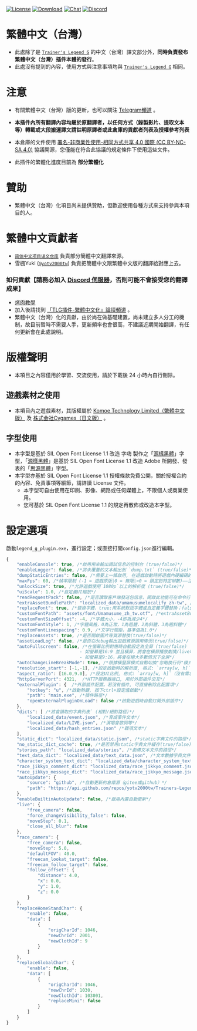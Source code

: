 [![License](https://mirrors.creativecommons.org/presskit/buttons/88x31/svg/by-nc-sa.svg)](https://creativecommons.org/licenses/by-nc-sa/4.0/deed.zh)
[![Download](https://img.shields.io/github/v/release/yotv2000tw/Trainers-Legend-G-TRANS-zh-tw?color=blue&logoColor=white&label=Download&logo=DocuSign)](https://github.com/yotv2000tw/Trainers-Legend-G-TRANS-zh-tw/releases/latest)
[![Chat](https://img.shields.io/badge/Join-QQ%E9%A2%91%E9%81%93-blue?logo=tencent-qq&logoColor=white)](https://qun.qq.com/qqweb/qunpro/share?_wv=3&_wwv=128&inviteCode=1olqdK&from=246610&biz=ka)
[![Discord](https://img.shields.io/discord/811185992198389800?color=blue&label=Discord&logo=Discord&logoColor=white)](https://discord.com/invite/umaconnect)
# 繁體中文（台灣）
- 此處除了是 [`Trainer's Legend G`](https://github.com/MinamiChiwa/Trainers-Legend-G) 的中文（台灣）譯文部分外，**同時負責發布繁體中文（台灣）插件本體的發行**。
- 此處沒有提到的內容，使用方式與注意事項均與 [`Trainer's Legend G`](https://github.com/MinamiChiwa/Trainers-Legend-G) 相同。

# 注意
- 有關繁體中文（台灣）版的更新，也可以關注 [Telegram頻道](https://t.me/TLG_zh_tw/) 。
- **本插件內所有翻譯內容均屬於原翻譯者，以任何方式（錄製影片、提取文本等）轉載或大段搬運譯文請註明原譯者或此倉庫的貢獻者列表及授權參考列表**
- 本倉庫的文件使用 [署名-非商業性使用-相同方式共享 4.0 國際 (CC BY-NC-SA 4.0)](https://creativecommons.org/licenses/by-nc-sa/4.0/deed.zh_TW) 協議開源，您僅能在符合此協議的規定條件下使用這些文件。

- 此插件的繁體化進度目前為 **部分繁體化**

# 贊助

- 繁體中文（台灣）化項目尚未提供贊助，但歡迎使用各種方式來支持參與本項目的人。

# 繁體中文貢獻者
- [`简体中文项目译文仓库`](https://github.com/MinamiChiwa/Trainers-Legend-G-TRANS) 負責部分簡體中文翻譯來源。
- 雪楓Yuki ([`@yotv2000tw`](https://github.com/yotv2000tw)) 負責把簡體中文跟繁體中文版的翻譯給對應上去。

### 如何貢獻【請務必加入 [Discord 伺服器](https://discord.com/invite/umaconnect)，否則可能不會接受您的翻譯成果】

- [烤肉教學](https://docs.qq.com/doc/DYk1Ia3h4UHRocGVJ)
- 加入後請找到 [「TLG插件-繁體中文化」論壇頻道](https://discord.com/channels/811185992198389800/1030943310799454269) 。
- 繁體中文（台灣）化的貢獻，由於尚在做基礎建置，尚未建立多人分工的機制，故目前暫時不需要人手，更新頻率也會很高，不建議近期開始翻譯，有任何更新會在此處說明。


# 版權聲明

- 本項目之內容僅用於學習、交流使用，請於下載後 24 小時內自行刪除。

## 遊戲素材之使用

- 本項目內之遊戲素材，其版權屬於 [Komoe Technology Limited（繁體中文版）](https://www.komoejoy-sea.com/) 及 [株式会社Cygames（日文版）](https://www.cygames.co.jp/) 。

## 字型使用

- 本字型是基於 SIL Open Font License 1.1 改造 字嗨 製作之「[源樣黑體](https://github.com/ButTaiwan/genyog-font/)」字型，「[源樣黑體](https://github.com/ButTaiwan/genyog-font/)」是基於 SIL Open Font License 1.1 改造 Adobe 所開發、發表的「[思源黑體](https://github.com/adobe-fonts/source-han-sans/)」字型。
- 本字型亦基於 SIL Open Font License 1.1 授權條款免費公開，關於授權合約的內容、免責事項等細節，請詳讀 License 文件。
    - 本字型可自由使用在印刷、影像、網路或任何媒體上，不限個人或商業使用。
    - 您可基於 SIL Open Font License 1.1 的規定再散佈或改造本字型。

# 設定選項

啟動`legend_g_plugin.exe`，進行設定；或直接打開`config.json`進行編輯。
```javascript
{
    "enableConsole": true, /*啟用用來輸出調試信息的控制台 (true/false)*/
    "enableLogger": false, /*將未覆蓋的文本輸出到 `dump.txt` (true/false)*/
    "dumpStaticEntries": false, /*需要上一條啟用, 在遊戲啟動時將遊戲內硬編碼的文本條目輸出到 `dump.txt`*/
    "maxFps": 60, /*幀率限制 (-1 = 遊戲原版|0 = 無限|>0 = 鎖定到特定幀數)——注: 垂直同步已開啟*/
    "unlockSize": true, /*允許遊戲使用`1080p`以上的解析度 (true/false)*/
    "uiScale": 1.0, /*自定義UI縮放*/
    "readRequestPack": false, /*是否讀取客戶端發送包信息，開啟此功能可在命令行中輸入reboot快速重啟遊戲(true/false)*/
    "extraAssetBundlePath": "localized_data/umamusumelocalify_zh-tw", /*圖片等資源替換包的路徑（需要用unity打包，一般情況下請不要改動此項）*/
    "replaceFont": true, /*替換字體，true:用系統默認字體或自定義字體替換；false：使用遊戲原字體*/
    "customFontPath": "assets/font/Umamusume_zh_tw.otf", /*extraAssetBundlePath項設定的資源包內的字體路徑：自定義字體*/
    "customFontSizeOffset": -4, /*字體大小，-4即為減少4*/
    "customFontStyle": 1, /*字體風格，0為正常，1為粗體，2為斜體，3為粗斜體*/
    "customFontLinespacing": 0.9, /*文字行間距，基準值為1.0*/
    "replaceAssets": true, /*是否開啟圖片等資源替換(true/false)*/
    "assetLoadLog": false, /*是否在debug輸出遊戲資源調用情況(true/false)*/
    "autoFullscreen": false, /*在螢幕比例對應時自動設定為全屏 (true/false)
                            - 如螢幕是16:9 並且橫屏，將會在橫屏播放劇情/live時全屏
                            - 如螢幕是9:16，將會在絕大多數情況下全屏*/
    "autoChangeLineBreakMode": true, /*根據橫豎屏模式自動切換"忽略換行符"模式*/
    "resolution_start": [-1,-1], /*設定啟動時的解析度, 格式: `array[w, h]`（[-1,-1]為默認）*/
    "aspect_ratio": [16.0,9.0], /*設定UI比例, 格式: `array[w, h]`（沒有需求可以不填）*/
    "httpServerPort": 4321,  /*HTTP服務器端口, 用於外部插件交互*/
    "externalPlugin": {  /*外部插件配置。若沒有插件, 可直接刪除此配置項*/
        "hotkey": "u", /*啟動熱鍵, 按下ctrl+設定值啟動*/
        "path": "main.exe", /*插件路徑*/
        "openExternalPluginOnLoad": false /*啟動遊戲時自動打開外部插件*/
    },
    "dicts": [ /*將會讀取的字典列表` (相對/絕對路徑)*/
        "localized_data/event.json", /*育成事件文本*/
        "localized_data/LIVE.json", /*演唱會歌詞等*/
        "localized_data/hash_entries.json" /*雜項文本*/
    ],
    "static_dict": "localized_data/static.json", /*static字典文件的路徑*/
    "no_static_dict_cache": true, /*是否禁用static字典文件緩存(true/false)*/
    "stories_path": "localized_data/stories", /*劇情文本文件的路徑*/
    "text_data_dict": "localized_data/text_data.json", /*文本數據字典文件的路徑*/
    "character_system_text_dict": "localized_data/character_system_text.json", /*角色系統文本字典文件的路徑*/
    "race_jikkyo_comment_dict": "localized_data/race_jikkyo_comment.json", /*比賽實況評論字典文件的路徑*/
    "race_jikkyo_message_dict": "localized_data/race_jikkyo_message.json", /*比賽實況信息字典文件的路徑*/ 
    "autoUpdate": {
        "source": "github", /*自動更新的倉庫源（gitee或github）*/
        "path": "https://api.github.com/repos/yotv2000tw/Trainers-Legend-G-TRANS-zh-tw/releases/latest" /*自動更新的抓取地址*/
    },
    "enableBuiltinAutoUpdate": false, /*啟用內置自動更新*/
    "live": {
        "free_camera": false,
        "force_changeVisibility_false": false,
        "moveStep": 0.1,
        "close_all_blur": false
    },
    "race_camera": {
        "free_camera": false,
        "moveStep": 5.0,
        "defaultFOV": 40.0,
        "freecam_lookat_target": false,
        "freecam_follow_target": false,
        "follow_offset": {
            "distance": 4.0,
            "x": 0.0,
            "y": 1.0,
            "z": 0.0
        }
    },
    "replaceHomeStandChar": {
        "enable": false,
        "data": [
            {
                "origCharId": 1046,
                "newChrId": 2001,
                "newClothId": 9
            }
        ]
    },
    "replaceGlobalChar": {
        "enable": false,
        "data": [
            {
                "origCharId": 1046,
                "newChrId": 1030,
                "newClothId": 103001,
                "replaceMini": false
            }
        ]
    }
}
```